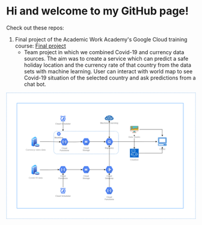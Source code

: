 # Hi and welcome to my GitHub page!

Check out these repos:

1. Final project of the Academic Work Academy's Google Cloud training course: [Final project](https://github.com/LnikGH/AWA-GCP-final-project.git)
   - Team project in which we combined Covid-19 and currency data sources. The aim was to create a service which can predict a safe holiday location and the currency rate of that country from the data sets with machine learning. User can interact with world map to see Covid-19 situation of the selected country and ask predictions from a chat bot.

![Overview of the final project](/final_project_overview.png)

<!---
LnikGH/LnikGH is a ✨ special ✨ repository because its `README.md` (this file) appears on your GitHub profile.
You can click the Preview link to take a look at your changes.
--->
